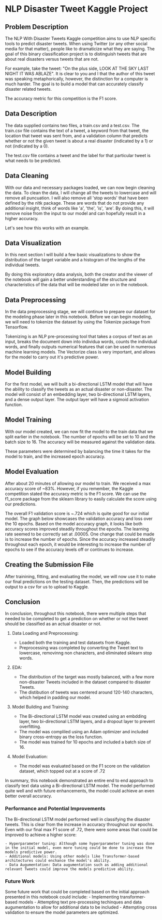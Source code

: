 # NLP Disaster Tweet Kaggle Project

## Problem Description

The NLP With Disaster Tweets Kaggle competition aims to use NLP specific tools to predict disaster tweets. When using Twitter (or any other social media for that matter), people like to dramaticize what they are saying. The goal of this binary classification project is to distinguish tweets that are about real disasters versus tweets that are not.

For example, take the tweet: "On the plus side, LOOK AT THE SKY LAST NIGHT IT WAS ABLAZE". It is clear to you and I that the author of this tweet was speaking metaphorically, however, the distinction for a computer is much harder. The goal is to build a model that can accurately classify disaster related tweets. 

The accuracy metric for this competition is the F1 score. 

## Data Description

The data supplied contains two files, a train.csv and a test.csv. The train.csv file contains the text of a tweet, a keyword from that tweet, the location that tweet was sent from, and a validation column that predicts whether or not the given tweet is about a real disaster (indicated by a 1) or not (indicated by a 0).

The test.csv file contains a tweet and the label for that particular tweet is what needs to be predicted.

## Data Cleaning

With our data and necessary packages loaded, we can now begin cleaning the data. To clean the data, I will change all the tweets to lowercase and will remove all puncuation. I will also remove all 'stop words' that have been defined by the nltk package. These are words that do not provide any additional insight, think of words like 'a', 'the', 'is', 'are'. By doing this, it will remove noise from the input to our model and can hopefully result in a higher accuracy. 

Let's see how this works with an example.

## Data Visualization

In this next section I will build a few basic visualizations to show the distribution of the target variable and a histogram of the lengths of the individual tweets. 

By doing this exploratory data analysis, both the creator and the viewer of the notebook will gain a better understanding of the structure and characteristics of the data that will be modeled later on in the notebook.

## Data Preprocessing

In the data preprocessing stage, we will continue to prepare our dataset for the modeling phase later in this notebook. Before we can begin modeling, we will need to tokenize the dataset by using the Tokenize package from Tensorflow.

Tokenizing is an NLP pre-processing tool that takes a corpus of text as an input, breaks the document down into individua words, counts the individual words, and finally outputs numerical features that can be used in numerous machine learning models. The Vectorize class is very important, and allows for the model to carry out it's predictive power.

## Model Building

For the first model, we will built a bi-directional LSTM model that will have the ability to classify the tweets as an actual disaster or non-disaster. The model will consist of an embedding layer, two bi-directional LSTM layers, and a dense output layer. The output layer will have a sigmoid activation function.

## Model Training

With our model created, we can now fit the model to the train data that we split earlier in the notebook. The number of epochs will be set to 10 and the batch size to 16. The accuracy will be measured against the validation data.

These parameters were determined by balancing the time it takes for the model to train, and the increased epoch accuracy.

## Model Evaluation

After about 20 minutes of allowing our model to train. We received a max accuracy score of ~83%. However, if you remember, the Kaggle competition stated the accuracy metric is the F1 score. We can use the f1_score package from the sklearn library to easily calculate the score using our predictions.

The overall F1 validation score is ~.724 which is quite good for our initial model. The graph below showcases the validation accuracy and loss over the 10 epochs. Based on the model accuracy graph, it looks like both accuracy scores improved steadily throughout the epochs. The learning rate seemed to be correctly set at .00005. One change that could be made is to increase the number of epochs. Since the accuracy increased steadily throughout each epoch, it would be interesting to increase the number of epochs to see if the accuracy levels off or continues to increase.

## Creating the Submission File

After trainining, fitting, and evaluating the model, we will now use it to make our final predictions on the testing dataset. Then, the predictions will be output to a csv for us to upload to Kaggle.

## Conclusion

In conclusion, throughout this notebook, there were multiple steps that needed to be completed to get a prediction on whether or not the tweet should be classified as an actual disaster or not. 

1. Data Loading and Preprocessing:
    - Loaded both the training and test datasets from Kaggle.
    - Preprocessing was completed by converting the Tweet text to lowercase, removinng non characters, and eliminated sklearn stop words.

2. EDA:
    - The distribution of the target was mostly balanced, with a few more non-disaster Tweets included in the dataset compared to disaster Tweets.
    - The distibution of tweets was centered around 120-140 characters, which helped in padding our model.

3. Model Building and Training: 
    - The Bi-directional LSTM model was created using an embdding layer, two bi-directional LSTM layers, and a dropout layer to prevent overfitting.
    - The model was compliled using an Adam optimizer and included binary cross-entropy as the loss function.
    - The model was trained for 10 epochs and included a batch size of 16.

4. Model Evaluation:
    - The model was evaluated based on the F1 score on the validation dataset, which topped out at a score of .72

In summary, this notebook demonstrated an entire end to end approach to classify text data using a Bi-directional LSTM model. The model performed quite well and with future enhancements, the model could achieve an even better overall accuracy.

### Performance and Potential Improvements

The Bi-directional LSTM model performed well in classifying the disaster tweets. This is clear from the increase in accuracy throughout our epochs. Even with our final max F1 score of .72, there were some areas that could be improved to achieve a higher score:

    - Hyperparameter tuning: Although some hyperparameter tuning was done in the initial model, even more tuning could be done to increase the models predictive power.
    - Additional models: Using other models like Transformer-based architectures could enchance the model's ability.
    - Data Augumentation: Data augumentation such as adding additional relevant Tweets could improve the models predictive ability.

### Future Work

Some future work that could be completed based on the initial approach presented in this notebook could include:
    - Implementing transformer-based models
    - Attempting text pre-processing techinques and data augumentation to allow for additional data to be included
    - Attempting cross validation to ensure the model parameters are optimized.
